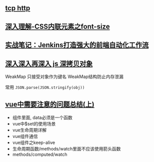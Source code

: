 ## [tcp http](https://juejin.im/post/5ad4094e6fb9a028d7011069)
## [深入理解-CSS内联元素之font-size](https://juejin.im/post/5ad71a936fb9a028df232838)
## [实战笔记：Jenkins打造强大的前端自动化工作流](https://juejin.im/post/5ad1980e6fb9a028c42ea1be)
## [深入深入再深入 js 深拷贝对象](https://juejin.im/post/5ad6b72f6fb9a028d375ecf6)
WeakMap 只接受对象作为键名 WeakMap结构防止内存泄漏

常用 `JSON.parse(JSON.stringify(obj))`

## [vue中需要注意的问题总结(上)](https://juejin.im/post/5ad56d86518825556534ff4b)
- 组件里面, data必须是一个函数
- vue中$set的使用场景
- vue生命周期详解
- vue组件通信
- vue组件之keep-alive
- 生命周期函数/methods/watch里面不应该使用箭头函数
- methods/computed/watch

